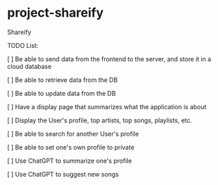 # project-shareify
Shareify

TODO List:

[ ] Be able to send data from the frontend to the server, and store it in a cloud database

[ ] Be able to retrieve data from the DB

[ ] Be able to update data from the DB

[ ] Have a display page that summarizes what the application is about

[ ] Display the User's profile, top artists, top songs, playlists, etc.

[ ] Be able to search for another User's profile

[ ] Be able to set one's own profile to private

[ ] Use ChatGPT to summarize one's profile

[ ] Use ChatGPT to suggest new songs
